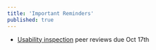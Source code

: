 ```yaml
---
title: 'Important Reminders'
published: true
---
```


* [Usability inspection](https://canvas.sfu.ca/courses/36662/assignments/267545) peer reviews due Oct 17th
